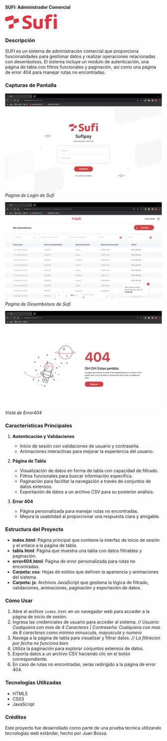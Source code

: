 **SUFI: Administrador Comercial**

![Logo de Sufi](./assets/table/Grupo%20175.svg)

### Descripción
SUFI es un sistema de administración comercial que proporciona funcionalidades para gestionar datos y realizar operaciones relacionadas con desembolsos. El sistema incluye un módulo de autenticación, una página de tabla con filtros funcionales y paginación, así como una página de error 404 para manejar rutas no encontradas.

### Capturas de Pantalla

![Login de Sufi](./assets/screenshots/screen1.png)
*Pagina de Login de Sufi*

![Tabla de Sufi](./assets/screenshots/screen2.png)
*Pagina de Desembolsos de Sufi*

![Pagina Error404](./assets/screenshots/screen3.png)
*Vista de Error404*

### Características Principales
1. **Autenticación y Validaciones**
   - Inicio de sesión con validaciones de usuario y contraseña.
   - Animaciones interactivas para mejorar la experiencia del usuario.

2. **Página de Tabla**
   - Visualización de datos en forma de tabla con capacidad de filtrado.
   - Filtros funcionales para buscar información específica.
   - Paginación para facilitar la navegación a través de conjuntos de datos extensos.
   - Exportación de datos a un archivo CSV para su posterior análisis.

3. **Error 404**
   - Página personalizada para manejar rutas no encontradas.
   - Mejora la usabilidad al proporcionar una respuesta clara y amigable.

### Estructura del Proyecto
- **index.html**: Página principal que contiene la interfaz de inicio de sesión y el enlace a la página de tabla.
- **tabla.html**: Página que muestra una tabla con datos filtrables y paginación.
- **error404.html**: Página de error personalizada para rutas no encontradas.
- **Carpeta: css**: Hojas de estilos que definen la apariencia y animaciones del sistema.
- **Carpeta: js**: Archivos JavaScript que gestiona la lógica de filtrado, validaciones, animaciones, paginación y exportación de datos.

### Cómo Usar
1. Abre el archivo `index.html` en un navegador web para acceder a la página de inicio de sesión.
2. Ingresa las credenciales de usuario para acceder al sistema. _// Usuario: Cualquiera con mas de 4 Caracteres | Contraseña: Cualquiera con mas de 8 caracteres como minimo minuscula, mayuscula y numero_
3. Navega a la página de tabla para visualizar y filtrar datos. _// La filtracion por fecha no funciona bien_
4. Utiliza la paginación para explorar conjuntos extensos de datos.
5. Exporta datos a un archivo CSV haciendo clic en el botón correspondiente.
6. En caso de rutas no encontradas, serás redirigido a la página de error 404.

### Tecnologías Utilizadas
- HTML5
- CSS3
- JavaScript

### Créditos
Este proyecto fue desarrollado como parte de una prueba tecnica utilizando tecnologías web estándar, hecho por Juan Bossa.
